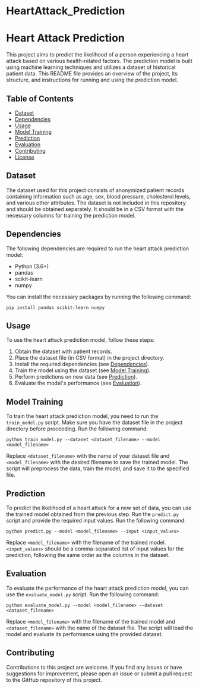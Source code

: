 # HeartAttack_Prediction

# Heart Attack Prediction

This project aims to predict the likelihood of a person experiencing a heart attack based on various health-related factors. The prediction model is built using machine learning techniques and utilizes a dataset of historical patient data. This README file provides an overview of the project, its structure, and instructions for running and using the prediction model.

## Table of Contents
- [Dataset](#dataset)
- [Dependencies](#dependencies)
- [Usage](#usage)
- [Model Training](#model-training)
- [Prediction](#prediction)
- [Evaluation](#evaluation)
- [Contributing](#contributing)
- [License](#license)

## Dataset

The dataset used for this project consists of anonymized patient records containing information such as age, sex, blood pressure, cholesterol levels, and various other attributes. The dataset is not included in this repository and should be obtained separately. It should be in a CSV format with the necessary columns for training the prediction model.

## Dependencies

The following dependencies are required to run the heart attack prediction model:

- Python (3.6+)
- pandas
- scikit-learn
- numpy

You can install the necessary packages by running the following command:

```
pip install pandas scikit-learn numpy
```

## Usage

To use the heart attack prediction model, follow these steps:

1. Obtain the dataset with patient records.
2. Place the dataset file (in CSV format) in the project directory.
3. Install the required dependencies (see [Dependencies](#dependencies)).
4. Train the model using the dataset (see [Model Training](#model-training)).
5. Perform predictions on new data (see [Prediction](#prediction)).
6. Evaluate the model's performance (see [Evaluation](#evaluation)).

## Model Training

To train the heart attack prediction model, you need to run the `train_model.py` script. Make sure you have the dataset file in the project directory before proceeding. Run the following command:

```
python train_model.py --dataset <dataset_filename> --model <model_filename>
```

Replace `<dataset_filename>` with the name of your dataset file and `<model_filename>` with the desired filename to save the trained model. The script will preprocess the data, train the model, and save it to the specified file.

## Prediction

To predict the likelihood of a heart attack for a new set of data, you can use the trained model obtained from the previous step. Run the `predict.py` script and provide the required input values. Run the following command:

```
python predict.py --model <model_filename> --input <input_values>
```

Replace `<model_filename>` with the filename of the trained model. `<input_values>` should be a comma-separated list of input values for the prediction, following the same order as the columns in the dataset.

## Evaluation

To evaluate the performance of the heart attack prediction model, you can use the `evaluate_model.py` script. Run the following command:

```
python evaluate_model.py --model <model_filename> --dataset <dataset_filename>
```

Replace `<model_filename>` with the filename of the trained model and `<dataset_filename>` with the name of the dataset file. The script will load the model and evaluate its performance using the provided dataset.

## Contributing

Contributions to this project are welcome. If you find any issues or have suggestions for improvement, please open an issue or submit a pull request to the GitHub repository of this project.


